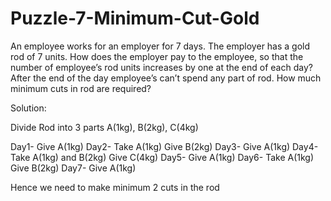# Puzzle-7-Minimum-Cut-Gold

An employee works for an employer for 7 days. The employer has a gold rod of 7 units. How does the employer pay to the employee, so that the number of employee’s rod units increases by one at the end of each day? After the end of the day employee’s can’t spend any part of rod. How much minimum cuts in rod are required?


Solution:

Divide Rod into 3 parts A(1kg), B(2kg), C(4kg)

Day1- Give A(1kg)
Day2- Take A(1kg) Give B(2kg) 
Day3- Give A(1kg)
Day4- Take A(1kg) and B(2kg) Give C(4kg)
Day5- Give A(1kg)
Day6- Take A(1kg) Give B(2kg) 
Day7- Give A(1kg)

Hence we need to make minimum 2 cuts in the rod
